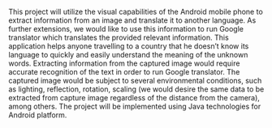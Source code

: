 This project will utilize the visual capabilities of the Android mobile phone to extract
information from an image and translate it to another language. As further extensions, we would
like to use this information to run Google translator which translates the provided relevant
information. This application helps anyone travelling to a country that he doesn’t know its
language to quickly and easily understand the meaning of the unknown words.
Extracting information from the captured image would require accurate recognition of the text in
order to run Google translator. The captured image would be subject to several environmental
conditions, such as lighting, reflection, rotation, scaling (we would desire the same data to be
extracted from capture image regardless of the distance from the camera), among others. The
project will be implemented using Java technologies for Android platform.